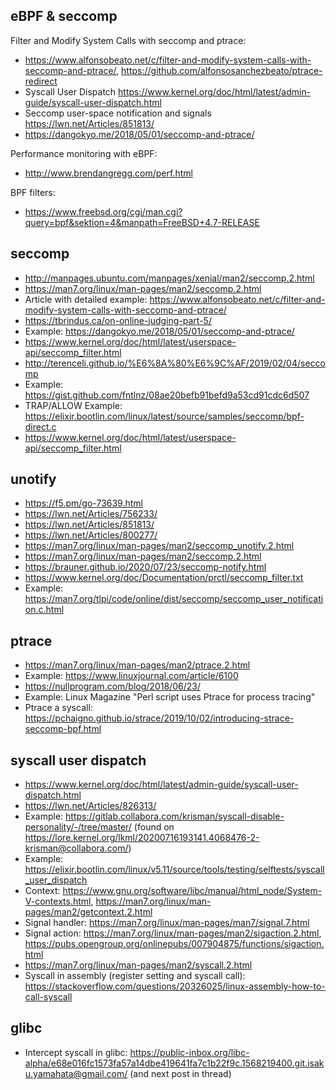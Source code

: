 ## eBPF & seccomp
Filter and Modify System Calls with seccomp and ptrace:
* https://www.alfonsobeato.net/c/filter-and-modify-system-calls-with-seccomp-and-ptrace/, https://github.com/alfonsosanchezbeato/ptrace-redirect
* Syscall User Dispatch https://www.kernel.org/doc/html/latest/admin-guide/syscall-user-dispatch.html 
* Seccomp user-space notification and signals https://lwn.net/Articles/851813/
* https://dangokyo.me/2018/05/01/seccomp-and-ptrace/

Performance monitoring with eBPF:
* http://www.brendangregg.com/perf.html

BPF filters:

* https://www.freebsd.org/cgi/man.cgi?query=bpf&sektion=4&manpath=FreeBSD+4.7-RELEASE

## seccomp
* http://manpages.ubuntu.com/manpages/xenial/man2/seccomp.2.html
* https://man7.org/linux/man-pages/man2/seccomp.2.html
* Article with detailed example: https://www.alfonsobeato.net/c/filter-and-modify-system-calls-with-seccomp-and-ptrace/
* https://tbrindus.ca/on-online-judging-part-5/
* Example: https://dangokyo.me/2018/05/01/seccomp-and-ptrace/
* https://www.kernel.org/doc/html/latest/userspace-api/seccomp_filter.html
* http://terenceli.github.io/%E6%8A%80%E6%9C%AF/2019/02/04/seccomp
* Example: https://gist.github.com/fntlnz/08ae20befb91befd9a53cd91cdc6d507
* TRAP/ALLOW Example: https://elixir.bootlin.com/linux/latest/source/samples/seccomp/bpf-direct.c
* https://www.kernel.org/doc/html/latest/userspace-api/seccomp_filter.html

## unotify
* https://f5.pm/go-73639.html
* https://lwn.net/Articles/756233/
* https://lwn.net/Articles/851813/
* https://lwn.net/Articles/800277/
* https://man7.org/linux/man-pages/man2/seccomp_unotify.2.html
* https://man7.org/linux/man-pages/man2/seccomp.2.html
* https://brauner.github.io/2020/07/23/seccomp-notify.html
* https://www.kernel.org/doc/Documentation/prctl/seccomp_filter.txt
* Example: https://man7.org/tlpi/code/online/dist/seccomp/seccomp_user_notification.c.html

## ptrace
* https://man7.org/linux/man-pages/man2/ptrace.2.html
* Example: https://www.linuxjournal.com/article/6100
* https://nullprogram.com/blog/2018/06/23/
* Example: Linux Magazine "Perl script uses Ptrace for process tracing"
* Ptrace a syscall: https://pchaigno.github.io/strace/2019/10/02/introducing-strace-seccomp-bpf.html

## syscall user dispatch
* https://www.kernel.org/doc/html/latest/admin-guide/syscall-user-dispatch.html
* https://lwn.net/Articles/826313/
* Example: https://gitlab.collabora.com/krisman/syscall-disable-personality/-/tree/master/ (found on https://lore.kernel.org/lkml/20200716193141.4068476-2-krisman@collabora.com/)
* Example: https://elixir.bootlin.com/linux/v5.11/source/tools/testing/selftests/syscall_user_dispatch
* Context: https://www.gnu.org/software/libc/manual/html_node/System-V-contexts.html, https://man7.org/linux/man-pages/man2/getcontext.2.html
* Signal handler: https://man7.org/linux/man-pages/man7/signal.7.html
* Signal action: https://man7.org/linux/man-pages/man2/sigaction.2.html, https://pubs.opengroup.org/onlinepubs/007904875/functions/sigaction.html
* https://man7.org/linux/man-pages/man2/syscall.2.html
* Syscall in assembly (register setting and syscall call): https://stackoverflow.com/questions/20326025/linux-assembly-how-to-call-syscall

## glibc
* Intercept syscall in glibc: https://public-inbox.org/libc-alpha/e68e016fc1573fa57a14dbe419641fa7c1b22f9c.1568219400.git.isaku.yamahata@gmail.com/ (and next post in thread)
